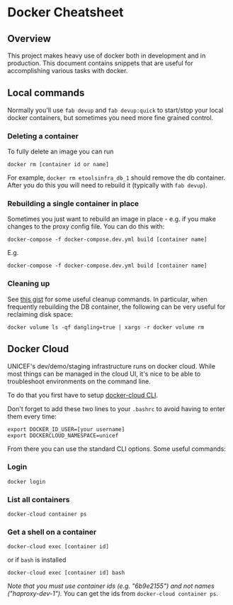 # Docker Cheatsheet

## Overview

This project makes heavy use of docker both in development and in production.
This document contains snippets that are useful for accomplishing various tasks with docker.

## Local commands

Normally you'll use `fab devup` and `fab devup:quick` to start/stop your local docker containers,
but sometimes you need more fine grained control.

### Deleting a container

To fully delete an image you can run

`docker rm [container id or name]`

For example, `docker rm etoolsinfra_db_1` should remove the db container.
After you do this you will need to rebuild it (typically with `fab devup`).

### Rebuilding a single container in place

Sometimes you just want to rebuild an image in place - e.g. if you make changes to the proxy config file.
You can do this with:

`docker-compose -f docker-compose.dev.yml build [container name]`

E.g.

`docker-compose -f docker-compose.dev.yml build [container name]`

### Cleaning up

See [this gist](https://gist.github.com/bastman/5b57ddb3c11942094f8d0a97d461b430) for some useful cleanup commands.
In particular, when frequently rebuilding the DB container, the following can be very useful for reclaiming disk space:

`docker volume ls -qf dangling=true | xargs -r docker volume rm`

## Docker Cloud

UNICEF's dev/demo/staging infrastructure runs on docker cloud.
While most things can be managed in the cloud UI, it's nice to be able to troubleshoot environments on the command line.

To do that you first have to setup [docker-cloud CLI](https://docs.docker.com/docker-cloud/installing-cli/#getting-started).

Don't forget to add these two lines to your `.bashrc` to avoid having to enter them every time:

```
export DOCKER_ID_USER=[your username]
export DOCKERCLOUD_NAMESPACE=unicef
```

From there you can use the standard CLI options. Some useful commands:

### Login

`docker login`

### List all containers

`docker-cloud container ps`

### Get a shell on a container

`docker-cloud exec [container id]`

or if `bash` is installed

`docker-cloud exec [container id] bash`

*Note that you must use container ids (e.g. "6b9e2155") and not names ("haproxy-dev-1").*
You can get the ids from `docker-cloud container ps`.
